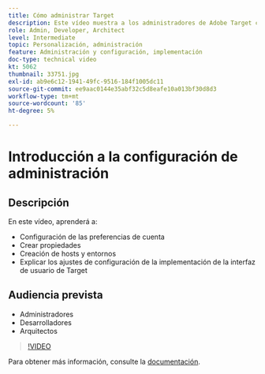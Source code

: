 ```yaml
---
title: Cómo administrar Target
description: Este vídeo muestra a los administradores de Adobe Target cómo configurar las preferencias de cuenta, crear propiedades y crear hosts y entornos. Obtenga información sobre cómo explicar los ajustes de configuración de implementación de la interfaz de usuario de Target.
role: Admin, Developer, Architect
level: Intermediate
topic: Personalización, administración
feature: Administración y configuración, implementación
doc-type: technical video
kt: 5062
thumbnail: 33751.jpg
exl-id: ab9e6c12-1941-49fc-9516-184f1005dc11
source-git-commit: ee9aac0144e35abf32c5d8eafe10a013bf30d8d3
workflow-type: tm+mt
source-wordcount: '85'
ht-degree: 5%

---
```


# Introducción a la configuración de administración

## Descripción

En este vídeo, aprenderá a:

* Configuración de las preferencias de cuenta
* Crear propiedades
* Creación de hosts y entornos
* Explicar los ajustes de configuración de la implementación de la interfaz de usuario de Target

## Audiencia prevista

* Administradores
* Desarrolladores
* Arquitectos

>[!VIDEO](https://video.tv.adobe.com/v/33751/?quality=12)

Para obtener más información, consulte la [documentación](https://docs.adobe.com/content/help/en/target/using/administer/administrating-target.html).
